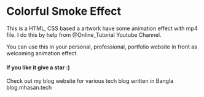 <h1> Colorful Smoke Effect </h1>

<p> This is a HTML, CSS based a artwork have some animation effect with mp4 file. I do this by help from @Online_Tutorial Youtube Channel.
</p>

<p> You can use this in your personal, professional, portfolio website in front as welcoming animation effect. </p>

<h4> If you like it give a star :) </h4>

<p> Check out my blog website for various tech blog written in Bangla </br>
blog.mhasan.tech 
</p> 
